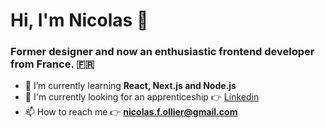 <h1 align="left">Hi, I'm Nicolas 👋</h1>
<h3 align="left">Former designer and now an enthusiastic frontend developer from France. 🇫🇷</h3>

- 🌱 I’m currently learning **React, Next.js and Node.js**
- 💼 I'm currently looking for an apprenticeship 👉 [Linkedin](https://www.linkedin.com/in/nicolasollier2/)
- 📫 How to reach me 👉 **nicolas.f.ollier@gmail.com**


